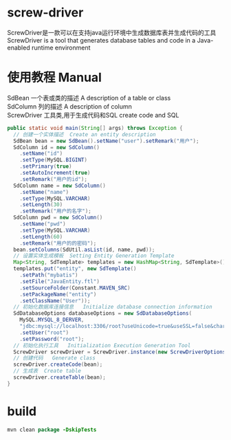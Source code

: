 # screw-driver
ScrewDriver是一款可以在支持java运行环境中生成数据库表并生成代码的工具  
ScrewDriver is a tool that generates database tables and code in a Java-enabled runtime environment  
# 使用教程 	Manual
SdBean 一个表或类的描述  A description of a table or class  
SdColumn 列的描述  A description of column  
ScrewDriver 工具类,用于生成代码和SQL   create code and SQL

```java
public static void main(String[] args) throws Exception {
  // 创建一个实体描述  Create an entity description
  SdBean bean = new SdBean().setName("user").setRemark("用户");
  SdColumn id = new SdColumn()
    .setName("id")
    .setType(MySQL.BIGINT)
    .setPrimary(true)
    .setAutoIncrement(true)
    .setRemark("用户的id");
  SdColumn name = new SdColumn()
    .setName("name")
    .setType(MySQL.VARCHAR)
    .setLength(30)
    .setRemark("用户的名字");
  SdColumn pwd = new SdColumn()
    .setName("pwd")
    .setType(MySQL.VARCHAR)
    .setLength(60)
    .setRemark("用户的的密码");
  bean.setColumns(SdUtil.asList(id, name, pwd));
  // 设置实体生成模板  Setting Entity Generation Template
  Map<String, SdTemplate> templates = new HashMap<String, SdTemplate>();
  templates.put("entity", new SdTemplate()
    .setPath("mybatis")
    .setFile("JavaEntity.ftl")
    .setSourceFolder(Constant.MAVEN_SRC)
    .setPackageName("entity")
    .setClassName("User"));
  // 初始化数据库连接信息   Initialize database connection information
  SdDatabaseOptions databaseOptions = new SdDatabaseOptions(
    MySQL.MYSQL_8_DERVER,
    "jdbc:mysql://localhost:3306/root?useUnicode=true&useSSL=false&characterEncoding=UTF-8&serverTimezone=UTC")
    .setUser("root")
    .setPassword("root");
  // 初始化执行工具   Initialization Execution Generation Tool
  ScrewDriver screwDriver = ScrewDriver.instance(new ScrewDriverOptions(templates, databaseOptions));
  // 创建代码   Generate class
  screwDriver.createCode(bean);
  // 生成表  Create table
  screwDriver.createTable(bean);
}
``` 

# build
```java
mvn clean package -DskipTests
```
